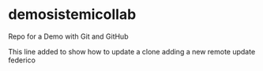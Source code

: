 demosistemicollab
=================

Repo for a Demo with  Git and GitHub




This line added to show how to update a clone adding a new remote
update federico



